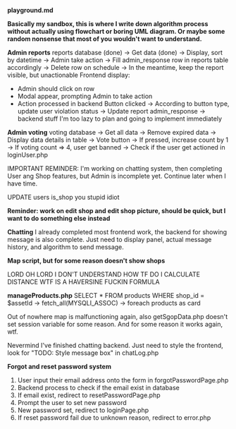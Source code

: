 **playground.md**

**Basically my sandbox, this is where I write down algorithm process without actually using flowchart or boring UML diagram. Or maybe some random nonsense that most of you wouldn't want to understand.**

**Admin reports**
reports database (done) -> Get data (done) -> Display, sort by datetime -> Admin take action -> Fill admin_response row in reports table accordingly -> Delete row on schedule -> In the meantime, keep the report visible, but unactionable
Frontend display:

- Admin should click on row
- Modal appear, prompting Admin to take action
- Action processed in backend
  Button clicked -> According to button type, update user violation status -> Update report admin_response -> backend stuff I'm too lazy to plan and going to implement immediately

**Admin voting**
voting database -> Get all data -> Remove expired data -> Display data details in table -> Vote button -> If pressed, increase count by 1 -> If voting count => 4, user get banned -> Check if the user get actioned in loginUser.php

IMPORTANT REMINDER: I'm working on chatting system, then completing User ang Shop features, but Admin is incomplete yet. Continue later when I have time.

UPDATE users is_shop you stupid idiot

**Reminder: work on edit shop and edit shop picture, should be quick, but I want to do something else instead**

**Chatting**
I already completed most frontend work, the backend for showing message is also complete.
Just need to display panel, actual message history, and algorithm to send message.

**Map script, but for some reason doesn't show shops**

<script>
  // Variables declaration
  let watchID;
  let userPosition = {
      latitude: null,
      longitude: null
  };

  // Initialize the map and geolocation
  (() => {
      if (navigator.geolocation) {
          // Geolocation is available
          watchID = navigator.geolocation.watchPosition(geoSuccess, geoError, {
              enableHighAccuracy: true,
              maximumAge: 0,
              timeout: 10000
          });
      } else {
          alert("Geolocation is not supported by this browser");
      }
  })();

  // Geolocation success callback
  function geoSuccess(position) {
      userPosition.latitude = position.coords.latitude;
      userPosition.longitude = position.coords.longitude;

      // Display map with user's current position
      displayMap(userPosition.latitude, userPosition.longitude, 20);
  }

  // Geolocation error callback
  function geoError() {
      alert("Unable to retrieve location");
  }

  // Function to display map
  function displayMap(latitude, longitude, zoomLevel) {
      const map = L.map("map").setView([latitude, longitude], zoomLevel);
      L.tileLayer("https://{s}.tile.openstreetmap.org/{z}/{x}/{y}.png").addTo(map);
      L.marker([latitude, longitude]).addTo(map);

      // Shop location properties
      let customIcon = {
          iconUrl: "../images/shopMarker.png",
          iconSize: [20, 40]
      }
      let markerIcon = L.icon(customIcon);
      let iconOptions = {
          title: "company name",
          draggable: true,
          icon: markerIcon
      }

      // Fetch and display shop location data
      const apiUrl = 'http://localhost/Geoshop/Geoshop%201.0/php/getShopLocation.php';
      fetch(apiUrl)
          .then(response => {
              if (!response.ok) {
                  throw new Error(`HTTP error! Status: ${response.status}`);
              }
              return response.json();
          })
          .then(data => {
              data.forEach(shop => {
                  let marker = new L.Marker([shop.latitude, shop.longitude], iconOptions);
                  marker.addTo(map);
                  marker.bindPopup(shop.name).openPopup();
              });
          })
          .catch(error => {
              console.error('Fetch error:', error);
          });
  }
</script>

LORD
OH LORD
I DON'T UNDERSTAND
HOW TF DO I CALCULATE DISTANCE
WTF IS A HAVERSINE FUCKIN FORMULA

**manageProducts.php**
SELECT \* FROM products WHERE shop_id = $assetId -> fetch_all(MYSQLI_ASSOC) -> foreach products as card

Out of nowhere map is malfunctioning again, also getSgopData.php doesn't set session variable for some reason.
And for some reason it works again, wtf.

<!-- **chatPanel.php**
Redirected from shopView.php -> Carry data of target user

Use AJAX in shopView.php? -->

Nevermind I've finished chatting backend. Just need to style the frontend, look for "TODO: Style message box" in chatLog.php

**Forgot and reset password system**

1. User input their email address onto the form in forgotPasswordPage.php
2. Backend process to check if the email exist in database
3. If email exist, redirect to resetPasswordPage.php
4. Prompt the user to set new password
5. New password set, redirect to loginPage.php
6. If reset password fail due to unknown reason, redirect to error.php
